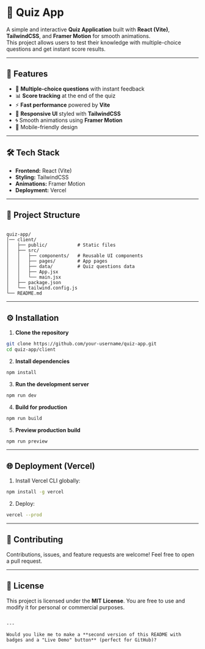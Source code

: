 # 🧠 Quiz App

A simple and interactive **Quiz Application** built with **React (Vite)**, **TailwindCSS**, and **Framer Motion** for smooth animations.  
This project allows users to test their knowledge with multiple-choice questions and get instant score results.

---

## 🚀 Features

- 🎯 **Multiple-choice questions** with instant feedback  
- 📊 **Score tracking** at the end of the quiz  
- ⚡ **Fast performance** powered by **Vite**  
- 🎨 **Responsive UI** styled with **TailwindCSS**  
- 🌀 Smooth animations using **Framer Motion**  
- 📱 Mobile-friendly design  

---

## 🛠️ Tech Stack

- **Frontend:** React (Vite)  
- **Styling:** TailwindCSS  
- **Animations:** Framer Motion  
- **Deployment:** Vercel  

---

## 📂 Project Structure

```

quiz-app/
│── client/
│   ├── public/           # Static files
│   ├── src/
│   │   ├── components/   # Reusable UI components
│   │   ├── pages/        # App pages
│   │   ├── data/         # Quiz questions data
│   │   ├── App.jsx
│   │   └── main.jsx
│   ├── package.json
│   └── tailwind.config.js
└── README.md

````

---

## ⚙️ Installation

1. **Clone the repository**

```bash
git clone https://github.com/your-username/quiz-app.git
cd quiz-app/client
````

2. **Install dependencies**

```bash
npm install
```

3. **Run the development server**

```bash
npm run dev
```

4. **Build for production**

```bash
npm run build
```

5. **Preview production build**

```bash
npm run preview
```

---

## 🌐 Deployment (Vercel)

1. Install Vercel CLI globally:

```bash
npm install -g vercel
```

2. Deploy:

```bash
vercel --prod
```

---


## 🤝 Contributing

Contributions, issues, and feature requests are welcome!
Feel free to open a pull request.

---

## 📜 License

This project is licensed under the **MIT License**.
You are free to use and modify it for personal or commercial purposes.

```

---

Would you like me to make a **second version of this README with badges and a "Live Demo" button** (perfect for GitHub)?
```
